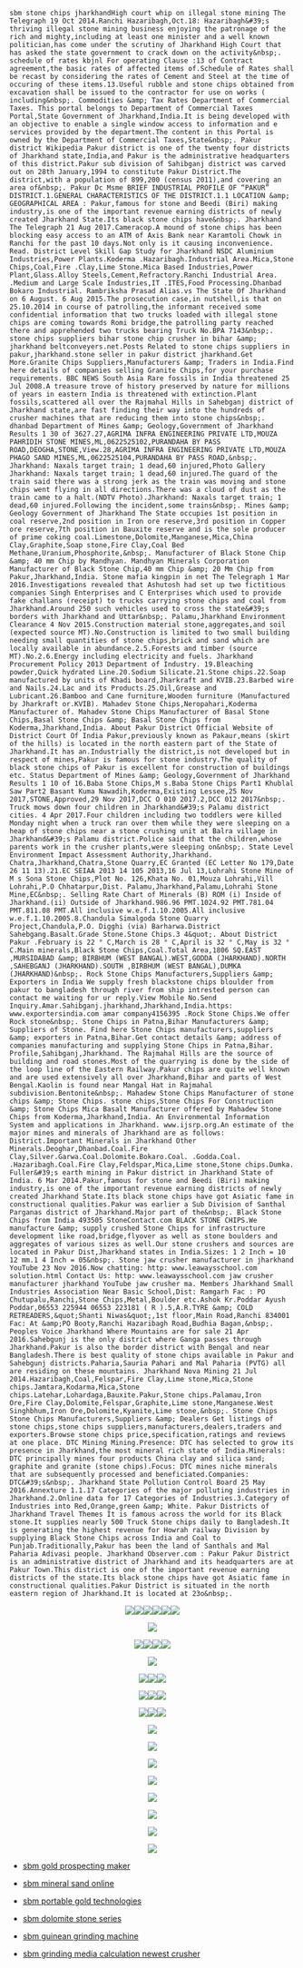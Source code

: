 
```
sbm stone chips jharkhandHigh court whip on illegal stone mining The Telegraph 19 Oct 2014.Ranchi Hazaribagh,Oct.18: Hazaribagh&#39;s thriving illegal stone mining business enjoying the patronage of the rich and mighty,including at least one minister and a well known politician,has come under the scrutiny of Jharkhand High Court that has asked the state government to crack down on the activity&nbsp;. schedule of rates kbjnl For operating Clause :13 of Contract agreement,the basic rates of affected items of.Schedule of Rates shall be recast by considering the rates of Cement and Steel at the time of occuring of these items.13.Useful rubble and stone chips obtained from excavation shall be issued to the contractor for use on works ( including&nbsp;. Commodities &amp; Tax Rates Department of Commercial Taxes. This portal belongs to Department of Commercial Taxes Portal,State Government of Jharkhand,India.It is being developed with an objective to enable a single window access to information and e services provided by the department.The content in this Portal is owned by the Department of Commercial Taxes,State&nbsp;. Pakur district Wikipedia Pakur district is one of the twenty four districts of Jharkhand state,India,and Pakur is the administrative headquarters of this district.Pakur sub division of Sahibganj district was carved out on 28th January,1994 to constitute Pakur District.The district,with a population of 899,200 (census 2011),and covering an area of&nbsp;. Pakur Dc Msme BRIEF INDUSTRIAL PROFILE OF “PAKUR” DISTRICT.1.GENERAL CHARACTERISTICS OF THE DISTRICT.1.1 LOCATION &amp; GEOGRAPHICAL AREA : Pakur,famous for stone and Beedi (Biri) making industry,is one of the important revenue earning districts of newly created Jharkhand State.Its black stone chips have&nbsp;. Jharkhand The Telegraph 21 Aug 2017.Cameracop.A mound of stone chips has been blocking easy access to an ATM of Axis Bank near Karamtoli Chowk in Ranchi for the past 10 days.Not only is it causing inconvenience. Read. District Level Skill Gap Study for Jharkhand NSDC Aluminium Industries,Power Plants.Koderma .Hazaribagh.Industrial Area.Mica,Stone Chips,Coal,Fire .Clay,Lime Stone.Mica Based Industries,Power Plant,Glass.Alloy Steels,Cement,Refractory.Ranchi Industrial Area. .Medium and Large Scale Industries,IT .ITES,Food Processing.Dhanbad Bokaro Industrial. Rambriksha Prasad Alias.vs The State Of Jharkhand on 6 August. 6 Aug 2015.The prosecution case,in nutshell,is that on 25.10.2014 in course of patrolling,the informant received some confidential information that two trucks loaded with illegal stone chips are coming towards Romi bridge,the patrolling party reached there and apprehended two trucks bearing Truck No.BPA 7143&nbsp;. stone chips suppliers bihar stone chip crusher in bihar &amp; jharkhand beltconveyers.net.Posts Related to stone chips suppliers in pakur,jharkhand.stone seller in pakur district jharkhand.Get More.Granite Chips Suppliers,Manufacturers &amp; Traders in India.Find here details of companies selling Granite Chips,for your purchase requirements. BBC NEWS South Asia Rare fossils in India threatened 25 Jul 2008.A treasure trove of history preserved by nature for millions of years in eastern India is threatened with extinction.Plant fossils,scattered all over the Rajmahal Hills in Sahebganj district of Jharkhand state,are fast finding their way into the hundreds of crusher machines that are reducing them into stone chips&nbsp;. dhanbad Department of Mines &amp; Geology,Government of Jharkhand Results 1 30 of 3627.27,AGRIMA INFRA ENGINEERING PRIVATE LTD,MOUZA PAHRIDIH STONE MINES,ML,0622525102,PURANDAHA BY PASS ROAD,DEOGHA,STONE,View.28,AGRIMA INFRA ENGINEERING PRIVATE LTD,MOUZA PHAGO SAND MINES,ML,0622525104,PURANDAHA BY PASS ROAD,&nbsp;. Jharkhand: Naxals target train; 1 dead,60 injured,Photo Gallery Jharkhand: Naxals target train; 1 dead,60 injured.The guard of the train said there was a strong jerk as the train was moving and stone chips went flying in all directions.There was a cloud of dust as the train came to a halt.(NDTV Photo).Jharkhand: Naxals target train; 1 dead,60 injured.Following the incident,some trains&nbsp;. Mines &amp; Geology Government of Jharkhand The State occupies 1st position in coal reserve,2nd position in Iron ore reserve,3rd position in Copper ore reserve,7th position in Bauxite reserve and is the sole producer of prime coking coal.Limestone,Dolomite,Manganese,Mica,China Clay,Graphite,Soap stone,Fire Clay,Coal Bed Methane,Uranium,Phosphorite,&nbsp;. Manufacturer of Black Stone Chip &amp; 40 mm Chip by Mandhyan. Mandhyan Minerals Corporation Manufacturer of Black Stone Chip,40 mm Chip &amp; 20 Mm Chip from Pakur,Jharkhand,India. Stone mafia kingpin in net The Telegraph 1 Mar 2016.Investigations revealed that Ashutosh had set up two fictitious companies Singh Enterprises and C Enterprises which used to provide fake challans (receipt) to trucks carrying stone chips and coal from Jharkhand.Around 250 such vehicles used to cross the state&#39;s borders with Jharkhand and Uttar&nbsp;. Palamu,Jharkhand Environment Clearance 4 Nov 2015.Construction material stone,aggregates,and soil (expected source MT).No.Construction is limited to two small building needing small quantities of stone chips,brick and sand which are locally available in abundance.2.5.Forests and timber (source MT).No.2.6.Energy including electricity and fuels. Jharkhand Procurement Policy 2013 Department of Industry. 19.Bleaching powder,Quick hydrated Line.20.Sodium Silicate.21.Stone chips.22.Soap manufactured by units of Khadi board,Jharkraft and KVIB.23.Barbed wire and Nails.24.Lac and its Products.25.Oil,Grease and Lubricant.26.Bamboo and Cane furniture,Wooden furniture (Manufactured by Jharkraft or.KVIB). Mahadev Stone Chips,Neropahari,Koderma Manufacturer of. Mahadev Stone Chips Manufacturer of Basal Stone Chips,Basal Stone Chips &amp; Basal Stone Chips from Koderma,Jharkhand,India. About Pakur District Official Website of District Court Of India Pakur,previously known as Pakaur,means (skirt of the hills) is located in the north eastern part of the State of Jharkhand.It has an.Industrially the district,is not developed but in respect of mines,Pakur is famous for stone industry.The quality of black stone chips of Pakur is excellent for construction of buildings etc. Status Department of Mines &amp; Geology,Government of Jharkhand Results 1 10 of 16.Baba Stone Chips,M s.Baba Stone Chips Part1 Khublal Saw Part2 Basant Kuma Nawadih,Koderma,Existing Lessee,25 Nov 2017,STONE,Approved,29 Nov 2017,DCC O 010 2017.2,DCC 012 2017&nbsp;. Truck mows down four children in Jharkhand&#39;s Palamu district cities. 4 Apr 2017.Four children including two toddlers were killed Monday night when a truck ran over them while they were sleeping on a heap of stone chips near a stone crushing unit at Balra village in Jharkhand&#39;s Palamu district.Police said that the children,whose parents work in the crusher plants,were sleeping on&nbsp;. State Level Environment Impact Assessment Authority,Jharkhand. Chatra,Jharkhand,Chatra,Stone Quarry,EC Granted (EC Letter No 179,Date 26 11 13).21.EC SEIAA 2013 14 105 2013,16 Jul 13,Lohrahi Stone Mine of M s Sona Stone Chips,Plot No. 126,Khata No. 01,Mouza Lohrahi,Vill Lohrahi,P.O Chhatarpur,Dist. Palamu,Jharkhand,Palamu,Lohrahi Stone Mine,EC&nbsp;. Selling Rate Chart of Minerals (B) ROM (i) Inside of Jharkhand.(ii) Outside of Jharkhand.986.96 PMT.1024.92 PMT.781.04 PMT.811.08 PMT.All inclusive w.e.f.1.10.2005.All inclusive w.e.f.1.10.2005.8.Chandula Simalgoda Stone Quarry Project,Chandula,P.O. Digghi (via) Barharwa.District Sahebgang.Basalt.Grade Stone.Stone Chips.3 4&quot;. About District Pakur .February is 22 ° C,March is 28 ° C,April is 32 ° C,May is 32 ° C.Main minerals,Black Stone Chips,Coal.Total Area,1806 SQ.EAST ,MURSIDABAD &amp; BIRBHUM (WEST BANGAL).WEST,GODDA (JHARKHAND).NORTH ,SAHEBGANJ (JHARKHAND).SOUTH ,BIRBHUM (WEST BANGAL),DUMKA (JHARKHAND)&nbsp;. Rock Stone Chips Manufacturers,Suppliers &amp; Exporters in India We supply fresh blackstone chips bloulder from pakur to bangladesh through river from ship intrested person can contact me waiting for ur reply.View Mobile No.Send Inquiry.Amar.Sahibganj.jharkhand,Jharkhand,India.https: www.exportersindia.com amar company4156395 .Rock Stone Chips.We offer Rock stone&nbsp;. Stone Chips in Patna,Bihar Manufacturers &amp; Suppliers of Stone. Find here Stone Chips manufacturers,suppliers &amp; exporters in Patna,Bihar.Get contact details &amp; address of companies manufacturing and supplying Stone Chips in Patna,Bihar. Profile,Sahibganj,Jharkhand. The Rajmahal Hills are the source of building and road stones.Most of the quarrying is done by the side of the loop line of the Eastern Railway.Pakur chips are quite well known and are used extensively all over Jharkhand,Bihar and parts of West Bengal.Kaolin is found near Mangal Hat in Rajmahal subdivision.Bentonite&nbsp;. Mahadew Stone Chips Manufacturer of stone chips &amp; Stone Chips. stone chips,Stone Chips For Construction &amp; Stone Chips Mica Basalt Manufacturer offered by Mahadew Stone Chips from Koderma,Jharkhand,India. An Environmental Information System and applications in Jharkhand. www.ijsrp.org.An estimate of the major mines and minerals of Jharkhand are as follows: District.Important Minerals in Jharkhand Other Minerals.Deoghar,Dhanbad.Coal.Fire Clay,Silver.Garwa.Coal.Dolomite.Bokaro.Coal. .Godda.Coal. .Hazaribagh.Coal.Fire Clay,Feldspar,Mica,Lime stone,Stone chips.Dumka. Fuller&#39;s earth mining in Pakur district in Jharkhand State of India. 6 Mar 2014.Pakur,famous for stone and Beedi (Biri) making industry,is one of the important revenue earning districts of newly created Jharkhand State.Its black stone chips have got Asiatic fame in constructional qualities.Pakur was earlier a Sub Division of Santhal Parganas district of Jharkhand.Major part of the&nbsp;. Black Stone Chips from India 493505 StoneContact.com BLACK STONE CHIPS.We manufacture &amp; supply crushed Stone Chips for infrastructure development like road,bridge,flyover as well as stone boulders and aggregates of various sizes as well.Our stone crushers and sources are located in Pakur Dist,Jharkhand states in India.Sizes: 1 2 Inch = 10 12 mm.1 4 Inch = 05&nbsp;. Stone jaw crusher manufacturer in jharkhand YouTube 23 Nov 2016.Now chatting: http: www.leawaysschool.com solution.html Contact Us: http: www.leawaysschool.com jaw crusher manufacturer jharkhand YouTube jaw crusher ma. Members Jharkhand Small Industries Association Near Basic School,Dist: Ramgarh Fac : PO Chutupalu,Ranchi,Stone Chips,Metal,Boulder etc.Ashok Kr.Poddar Ayush Poddar,06553 225944 06553 223181 ( R ).5,A.R.TYRE &amp; COLD RETREADERS,&quot;Shanti Niwas&quot;,1st floor,Main Road,Ranchi 834001 Fac: At &amp;PO Booty,Ranchi Hazaribagh Road,Budhia Bagan,&nbsp;. Peoples Voice Jharkhand Where Mountains are for sale 21 Apr 2016.Sahebgunj is the only district where Ganga passes through Jharkhand.Pakur is also the border district with Bengal and near Bangladesh.There is best quality of stone chips available in Pakur and Sahebgunj districts.Paharia,Sauria Pahari and Mal Paharia (PVTG) all are residing on these mountains. Jharkhand Nova Mining 21 Jul 2014.Hazaribagh,Coal,Felspar,Fire Clay,Lime stone,Mica,Stone chips.Jamtara,Kodarma,Mica,Stone chips.Latehar,Lohardaga,Bauxite.Pakur,Stone chips.Palamau,Iron Ore,Fire Clay,Dolomite,Felspar,Graphite,Lime stone,Manganese.West Singhbhum,Iron Ore,Dolomite,Kyanite,Lime stone,&nbsp;. Stone Chips Stone Chips Manufacturers,Suppliers &amp; Dealers Get listings of stone chips,stone chips suppliers,manufacturers,dealers,traders and exporters.Browse stone chips price,specification,ratings and reviews at one place. DTC Mining Mining.Presence: DTC has selected to grow its presence in Jharkhand,the most mineral rich state of India.Minerals: DTC principally mines four products China clay and silica sand; graphite and granite (stone chips).Focus: DTC mines niche minerals that are subsequently processed and beneficiated.Companies: DTC&#39;s&nbsp;. Jharkhand State Pollution Control Board 25 May 2016.Annexture 1.1.17 Categories of the major polluting industries in Jharkhand.2.Online data for 17 Categories of Industries.3.Category of Industries into Red,Orange,green &amp; White. Pakur Districts of Jharkhand Travel Themes It is famous across the world for its Black stone.It supplies nearly 500 Truck Stone chips daily to Bangladesh.It is generating the highest revenue for Howrah railway Division by supplying Black Stone Chips across India and Coal to Punjab.Traditionally,Pakur has been the land of Santhals and Mal Paharia Adivasi people. Jharkhand Observer.com : Pakur Pakur District is an administrative district of Jharkhand and its headquarters are at Pakur Town.This district is one of the important revenue earning districts of the state.Its black stone chips have got Asiatic fame in constructional qualities.Pakur District is situated in the north eastern region of Jharkhand.It is located at 23o&nbsp;. 
```

<div align="center">
  
<a rel="nofollow" href="https://m.shibang-china.com?f=github&k=sbm+stone+chips+jharkhand"><img src="https://static.shibang-china.com/en/l.png"></a><img src="https://static.shibang-china.com/en/hw.png"><a rel="nofollow" href="https://m.shibang-china.com/product/?f=github&k=sbm+stone+chips+jharkhand"><img src="https://static.shibang-china.com/en/p.png"></a><a rel="nofollow" href="https://m.shibang-china.com/cases/?f=github&k=sbm+stone+chips+jharkhand"><img src="https://static.shibang-china.com/en/c.png"></a><a rel="nofollow" href="https://m.shibang-china.com/news/?f=github&k=sbm+stone+chips+jharkhand"><img src="https://static.shibang-china.com/en/n.png"></a><a rel="nofollow" href="https://m.shibang-china.com?f=github&k=sbm+stone+chips+jharkhand"><img src="https://static.shibang-china.com/en/m.png"></a>

<a rel="nofollow" href="https://m.shibang-china.com/product/?f=github&k=sbm+stone+chips+jharkhand"><img src="https://static.shibang-china.com/en/b.jpg"></a>
  
<a rel="nofollow" href="https://m.shibang-china.com/solution-aggregate.html?f=github&k=sbm+stone+chips+jharkhand"><img src="https://static.shibang-china.com/en/a.jpg"></a><a rel="nofollow" href="https://m.shibang-china.com/solution-mine.html?f=github&k=sbm+stone+chips+jharkhand"><img src="https://static.shibang-china.com/en/m.jpg"></a><a rel="nofollow" href="https://m.shibang-china.com/solution-mill.html?f=github&k=sbm+stone+chips+jharkhand"><img src="https://static.shibang-china.com/en/g.jpg"></a><a rel="nofollow" href="https://m.shibang-china.com/solution-epc.html?f=github&k=sbm+stone+chips+jharkhand"><img src="https://static.shibang-china.com/en/e.jpg"></a>

<a rel="nofollow" href="https://m.shibang-china.com/product/?f=github&k=sbm+stone+chips+jharkhand"><img src="https://static.shibang-china.com/en/a-p.png"></a>

<a rel="nofollow" href="https://m.shibang-china.com/product/crusher/c6x.html?f=github&k=sbm+stone+chips+jharkhand"><img src="https://static.shibang-china.com/en/j.jpg"></a><a rel="nofollow" href="https://m.shibang-china.com/product/crusher/ci5x.html?f=github&k=sbm+stone+chips+jharkhand"><img src="https://static.shibang-china.com/en/i.jpg"></a><a rel="nofollow" href="https://m.shibang-china.com/product/crusher/hst.html?f=github&k=sbm+stone+chips+jharkhand"><img src="https://static.shibang-china.com/en/c.jpg"></a>

<a rel="nofollow" href="https://m.shibang-china.com/product/mill/mtw.html?f=github&k=sbm+stone+chips+jharkhand"><img src="https://static.shibang-china.com/en/mtw.jpg"></a><a rel="nofollow" href="https://m.shibang-china.com/product/mill/scm.html?f=github&k=sbm+stone+chips+jharkhand"><img src="https://static.shibang-china.com/en/scm.jpg"></a><a rel="nofollow" href="https://m.shibang-china.com/product/mill/lm.html?f=github&k=sbm+stone+chips+jharkhand"><img src="https://static.shibang-china.com/en/lm.jpg"></a>

<a rel="nofollow" href="https://m.shibang-china.com/product/sand/vsi6x.html?f=github&k=sbm+stone+chips+jharkhand"><img src="https://static.shibang-china.com/en/6x.jpg"></a><a rel="nofollow" href="https://m.shibang-china.com/product/sand/vu.html?f=github&k=sbm+stone+chips+jharkhand"><img src="https://static.shibang-china.com/en/vu.jpg"></a><a rel="nofollow" href="https://m.shibang-china.com/product/mobile/klun.html?f=github&k=sbm+stone+chips+jharkhand"><img src="https://static.shibang-china.com/en/k.jpg"></a>

<a rel="nofollow" href="https://m.shibang-china.com/cases/?f=github&k=sbm+stone+chips+jharkhand"><img src="https://static.shibang-china.com/en/case.png"></a>

<a rel="nofollow" href="https://m.shibang-china.com/cases/aggregate/202.html?f=github&k=sbm+stone+chips+jharkhand"><img src="https://static.shibang-china.com/en/c-1.jpg"></a>

<a rel="nofollow" href="https://m.shibang-china.com/cases/aggregate/203.html?f=github&k=sbm+stone+chips+jharkhand"><img src="https://static.shibang-china.com/en/c-2.jpg"></a>

<a rel="nofollow" href="https://m.shibang-china.com/cases/mill/123.html?f=github&k=sbm+stone+chips+jharkhand"><img src="https://static.shibang-china.com/en/c-3.jpg"></a>

<a rel="nofollow" href="https://m.shibang-china.com/contact_us.html?f=github&k=sbm+stone+chips+jharkhand"><img src="https://static.shibang-china.com/en/contact.png"></a>

<a rel="nofollow" href="https://swt.shibang-china.com/?f=github&k=sbm+stone+chips+jharkhand"><img src="https://static.shibang-china.com/en/chat.png"></a>

<a rel="nofollow" href="https://whatsapp.shibangsoft.com/WhatsApp.php?f=github&k=sbm+stone+chips+jharkhand"><img src="https://static.shibang-china.com/en/whatsapp.png"></a>

<a rel="nofollow" href="https://m.shibang-china.com/?f=github&k=sbm+stone+chips+jharkhand"><img src="https://static.shibang-china.com/en/website.png"></a>

</div>


* [sbm gold prospecting maker](sbm%20gold%20prospecting%20maker.md)

* [sbm mineral sand online](sbm%20mineral%20sand%20online.md)

* [sbm portable gold technologies](sbm%20portable%20gold%20technologies.md)

* [sbm dolomite stone series](sbm%20dolomite%20stone%20series.md)

* [sbm guinean grinding machine](sbm%20guinean%20grinding%20machine.md)

* [sbm grinding media calculation newest crusher](sbm%20grinding%20media%20calculation%20newest%20crusher.md)